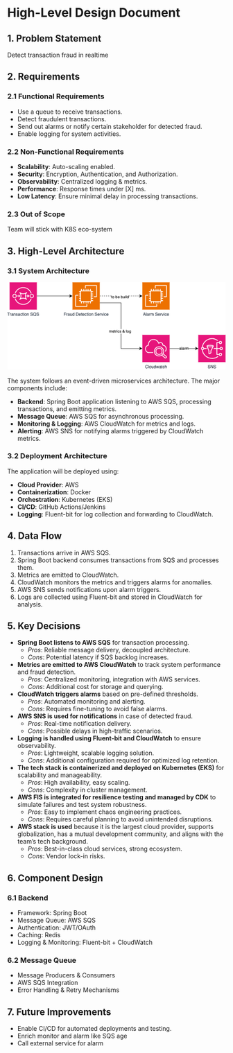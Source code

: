 # High-Level Design Document

## 1. Problem Statement

Detect transaction fraud in realtime

## 2. Requirements

### 2.1 Functional Requirements

- Use a queue to receive transactions.
- Detect fraudulent transactions.
- Send out alarms or notify certain stakeholder for detected fraud.
- Enable logging for system activities.

### 2.2 Non-Functional Requirements

- **Scalability**: Auto-scaling enabled.
- **Security**: Encryption, Authentication, and Authorization.
- **Observability**: Centralized logging & metrics.
- **Performance**: Response times under [X] ms.
- **Low Latency**: Ensure minimal delay in processing transactions.

### 2.3 Out of Scope

Team will stick with K8S eco-system

## 3. High-Level Architecture

### 3.1 System Architecture
![Alt Text](images/HLD.drawio.png)


The system follows an event-driven microservices architecture. The major components include:

- **Backend**: Spring Boot application listening to AWS SQS, processing transactions, and emitting metrics.
- **Message Queue**: AWS SQS for asynchronous processing.
- **Monitoring & Logging**: AWS CloudWatch for metrics and logs.
- **Alerting**: AWS SNS for notifying alarms triggered by CloudWatch metrics.

### 3.2 Deployment Architecture

The application will be deployed using:

- **Cloud Provider**: AWS
- **Containerization**: Docker
- **Orchestration**: Kubernetes (EKS)
- **CI/CD**: GitHub Actions/Jenkins
- **Logging**: Fluent-bit for log collection and forwarding to CloudWatch.

## 4. Data Flow

1. Transactions arrive in AWS SQS.
2. Spring Boot backend consumes transactions from SQS and processes them.
3. Metrics are emitted to CloudWatch.
4. CloudWatch monitors the metrics and triggers alarms for anomalies.
5. AWS SNS sends notifications upon alarm triggers.
6. Logs are collected using Fluent-bit and stored in CloudWatch for analysis.

## 5. Key Decisions

- **Spring Boot listens to AWS SQS** for transaction processing.
    - *Pros*: Reliable message delivery, decoupled architecture.
    - *Cons*: Potential latency if SQS backlog increases.
- **Metrics are emitted to AWS CloudWatch** to track system performance and fraud detection.
    - *Pros*: Centralized monitoring, integration with AWS services.
    - *Cons*: Additional cost for storage and querying.
- **CloudWatch triggers alarms** based on pre-defined thresholds.
    - *Pros*: Automated monitoring and alerting.
    - *Cons*: Requires fine-tuning to avoid false alarms.
- **AWS SNS is used for notifications** in case of detected fraud.
    - *Pros*: Real-time notification delivery.
    - *Cons*: Possible delays in high-traffic scenarios.
- **Logging is handled using Fluent-bit and CloudWatch** to ensure observability.
    - *Pros*: Lightweight, scalable logging solution.
    - *Cons*: Additional configuration required for optimized log retention.
- **The tech stack is containerized and deployed on Kubernetes (EKS)** for scalability and manageability.
    - *Pros*: High availability, easy scaling.
    - *Cons*: Complexity in cluster management.
- **AWS FIS is integrated for resilience testing and managed by CDK** to simulate failures and test system robustness.
    - *Pros*: Easy to implement chaos engineering practices.
    - *Cons*: Requires careful planning to avoid unintended disruptions.
- **AWS stack is used** because it is the largest cloud provider, supports globalization, has a mutual development community, and aligns with the team’s tech background.
    - *Pros*: Best-in-class cloud services, strong ecosystem.
    - *Cons*: Vendor lock-in risks.

## 6. Component Design

### 6.1 Backend

- Framework: Spring Boot
- Message Queue: AWS SQS
- Authentication: JWT/OAuth
- Caching: Redis
- Logging & Monitoring: Fluent-bit + CloudWatch

### 6.2 Message Queue

- Message Producers & Consumers
- AWS SQS Integration
- Error Handling & Retry Mechanisms

## 7. Future Improvements

- Enable CI/CD for automated deployments and testing.
- Enrich monitor and alarm like SQS age
- Call external service for alarm

